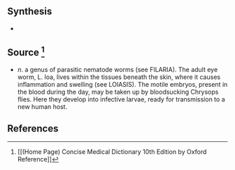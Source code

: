 ## Synthesis
- 
## Source [^1]
- $n$. a genus of parasitic nematode worms (see FILARIA). The adult eye worm, L. loa, lives within the tissues beneath the skin, where it causes inflammation and swelling (see LOIASIS). The motile embryos, present in the blood during the day, may be taken up by bloodsucking Chrysops flies. Here they develop into infective larvae, ready for transmission to a new human host.
## References

[^1]: [[(Home Page) Concise Medical Dictionary 10th Edition by Oxford Reference]]